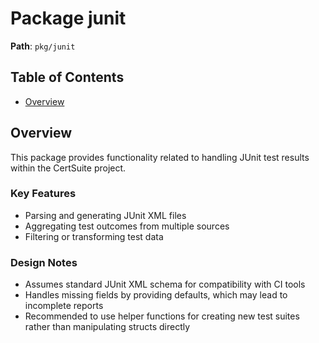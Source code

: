 # Package junit

**Path**: `pkg/junit`

## Table of Contents

- [Overview](#overview)

## Overview

This package provides functionality related to handling JUnit test results within the CertSuite project.

### Key Features

- Parsing and generating JUnit XML files
- Aggregating test outcomes from multiple sources
- Filtering or transforming test data

### Design Notes

- Assumes standard JUnit XML schema for compatibility with CI tools
- Handles missing fields by providing defaults, which may lead to incomplete reports
- Recommended to use helper functions for creating new test suites rather than manipulating structs directly
